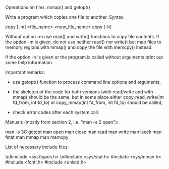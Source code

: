 Operations on files, mmap() and getopt()


Write a program which copies one file to another. Syntax:

  copy [-m] <file_name> <new_file_name>
  copy [-h]


Without option -m use read() and write() functions to copy file contents. If
the option -m is given, do not use neither read() nor write() but map files
to memory regions with mmap() and copy the file with memcpy() instead.

If the option -h is given or the program is called without arguments print
out some help information.  

Important remarks: 

- use getopt() function to process command line options and arguments,

- the skeleton of the code for both versions (with read/write and with mmap)
  should be the same, but in some place either copy_read_write(int fd_from,
  int fd_to) or copy_mmap(int fd_from, int fd_to) should be called,

- check error codes after each system call.


Manuals (mostly from section 2, i.e. "man -s 2 open"):

man -s 3C getopt
man open
man close
man read
man write
man lseek
man fstat
man mmap
man memcpy 

List of necessary include files:

\n#include <sys/types.h>
\n#include <sys/stat.h>
#include <sys/mman.h>
#include <fcntl.h>
#include <unistd.h>
